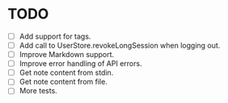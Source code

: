 # TODO

- [ ] Add support for tags.
- [ ] Add call to UserStore.revokeLongSession when logging out.
- [ ] Improve Markdown support.
- [ ] Improve error handling of API errors.
- [ ] Get note content from stdin.
- [ ] Get note content from file.
- [ ] More tests.
